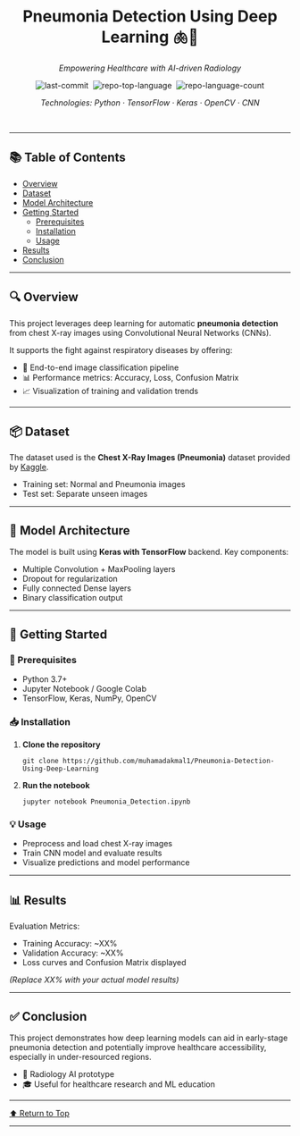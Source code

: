 <div id="top" class="">

<div align="center" class="text-center">
<h1>Pneumonia Detection Using Deep Learning 🫁🤖</h1>
<p><em>Empowering Healthcare with AI-driven Radiology</em></p>

<img alt="last-commit" src="https://img.shields.io/github/last-commit/muhamadakmal1/Pneumonia-Detection-Using-Deep-Learning?style=flat&logo=git&logoColor=white&color=teal" class="inline-block mx-1" style="margin: 0px 2px;">
<img alt="repo-top-language" src="https://img.shields.io/github/languages/top/muhamadakmal1/Pneumonia-Detection-Using-Deep-Learning?style=flat&color=teal" class="inline-block mx-1" style="margin: 0px 2px;">
<img alt="repo-language-count" src="https://img.shields.io/github/languages/count/muhamadakmal1/Pneumonia-Detection-Using-Deep-Learning?style=flat&color=teal" class="inline-block mx-1" style="margin: 0px 2px;">
<p><em>Technologies: Python · TensorFlow · Keras · OpenCV · CNN</em></p>
</div>
<br>
<hr>

<h2>📚 Table of Contents</h2>
<ul class="list-disc pl-4 my-0">
  <li class="my-0"><a href="#overview">Overview</a></li>
  <li class="my-0"><a href="#dataset">Dataset</a></li>
  <li class="my-0"><a href="#model-architecture">Model Architecture</a></li>
  <li class="my-0"><a href="#getting-started">Getting Started</a>
    <ul class="list-disc pl-4 my-0">
      <li class="my-0"><a href="#prerequisites">Prerequisites</a></li>
      <li class="my-0"><a href="#installation">Installation</a></li>
      <li class="my-0"><a href="#usage">Usage</a></li>
    </ul>
  </li>
  <li class="my-0"><a href="#results">Results</a></li>
  <li class="my-0"><a href="#conclusion">Conclusion</a></li>
</ul>
<hr>

<h2 id="overview">🔍 Overview</h2>
<p>This project leverages deep learning for automatic <strong>pneumonia detection</strong> from chest X-ray images using Convolutional Neural Networks (CNNs).</p>
<p>It supports the fight against respiratory diseases by offering:</p>
<ul class="list-disc pl-4 my-0">
  <li class="my-0">🧠 End-to-end image classification pipeline</li>
  <li class="my-0">📊 Performance metrics: Accuracy, Loss, Confusion Matrix</li>
  <li class="my-0">📈 Visualization of training and validation trends</li>
</ul>

<hr>
<h2 id="dataset">📦 Dataset</h2>
<p>The dataset used is the <strong>Chest X-Ray Images (Pneumonia)</strong> dataset provided by <a href="https://www.kaggle.com/paultimothymooney/chest-xray-pneumonia" target="_blank">Kaggle</a>.</p>
<ul class="list-disc pl-4 my-0">
  <li class="my-0">Training set: Normal and Pneumonia images</li>
  <li class="my-0">Test set: Separate unseen images</li>
</ul>

<hr>
<h2 id="model-architecture">🧱 Model Architecture</h2>
<p>The model is built using <strong>Keras with TensorFlow</strong> backend. Key components:</p>
<ul class="list-disc pl-4 my-0">
  <li class="my-0">Multiple Convolution + MaxPooling layers</li>
  <li class="my-0">Dropout for regularization</li>
  <li class="my-0">Fully connected Dense layers</li>
  <li class="my-0">Binary classification output</li>
</ul>

<hr>
<h2 id="getting-started">🚀 Getting Started</h2>

<h3 id="prerequisites">📌 Prerequisites</h3>
<ul class="list-disc pl-4 my-0">
  <li class="my-0">Python 3.7+</li>
  <li class="my-0">Jupyter Notebook / Google Colab</li>
  <li class="my-0">TensorFlow, Keras, NumPy, OpenCV</li>
</ul>

<h3 id="installation">📥 Installation</h3>
<ol>
  <li class="my-0"><strong>Clone the repository</strong></li>
  <pre><code>git clone https://github.com/muhamadakmal1/Pneumonia-Detection-Using-Deep-Learning</code></pre>

  <li class="my-0"><strong>Run the notebook</strong></li>
  <pre><code>jupyter notebook Pneumonia_Detection.ipynb</code></pre>
</ol>

<h3 id="usage">💡 Usage</h3>
<ul class="list-disc pl-4 my-0">
  <li class="my-0">Preprocess and load chest X-ray images</li>
  <li class="my-0">Train CNN model and evaluate results</li>
  <li class="my-0">Visualize predictions and model performance</li>
</ul>

<hr>
<h2 id="results">📊 Results</h2>
<p>Evaluation Metrics:</p>
<ul class="list-disc pl-4 my-0">
  <li class="my-0">Training Accuracy: ~XX%</li>
  <li class="my-0">Validation Accuracy: ~XX%</li>
  <li class="my-0">Loss curves and Confusion Matrix displayed</li>
</ul>
<p><em>(Replace XX% with your actual model results)</em></p>

<hr>
<h2 id="conclusion">✅ Conclusion</h2>
<p>This project demonstrates how deep learning models can aid in early-stage pneumonia detection and potentially improve healthcare accessibility, especially in under-resourced regions.</p>

<ul class="list-disc pl-4 my-0">
  <li class="my-0">🩻 Radiology AI prototype</li>
  <li class="my-0">🎓 Useful for healthcare research and ML education</li>
</ul>

<hr>
<div align="left"><a href="#top">⬆ Return to Top</a></div>
<hr>

</div>
